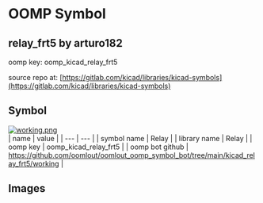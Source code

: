 # OOMP Symbol  
## relay_frt5  by arturo182  
  
oomp key: oomp_kicad_relay_frt5  
  
source repo at: [https://gitlab.com/kicad/libraries/kicad-symbols](https://gitlab.com/kicad/libraries/kicad-symbols)  
## Symbol  
  
[![working.png](working_600.png)](working.png)  
| name | value | 
| --- | --- | 
| symbol name | Relay | 
| library name | Relay | 
| oomp key | oomp_kicad_relay_frt5 | 
| oomp bot github | https://github.com/oomlout/oomlout_oomp_symbol_bot/tree/main/kicad_relay_frt5/working | 
## Images  
